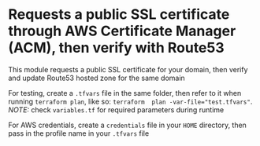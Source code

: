 # Requests a public SSL certificate through AWS Certificate Manager (ACM), then verify with Route53

This module requests a public SSL certificate for your domain, then verify and update Route53 hosted zone for the same domain

For testing, create a `.tfvars` file in the same folder, then refer to it  when running `terraform plan`, like so: `terraform  plan -var-file="test.tfvars"`. *NOTE:* check `variables.tf` for required parameters during runtime

For AWS credentials, create a `credentials` file in your `HOME` directory, then pass in the profile name in your `.tfvars` file
